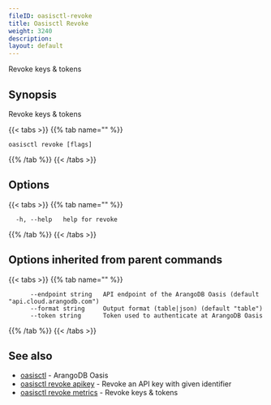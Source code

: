```yaml
---
fileID: oasisctl-revoke
title: Oasisctl Revoke
weight: 3240
description: 
layout: default
---
```

Revoke keys & tokens

## Synopsis

Revoke keys & tokens

{{< tabs >}}
{{% tab name="" %}}
```
oasisctl revoke [flags]
```
{{% /tab %}}
{{< /tabs >}}

## Options

{{< tabs >}}
{{% tab name="" %}}
```
  -h, --help   help for revoke
```
{{% /tab %}}
{{< /tabs >}}

## Options inherited from parent commands

{{< tabs >}}
{{% tab name="" %}}
```
      --endpoint string   API endpoint of the ArangoDB Oasis (default "api.cloud.arangodb.com")
      --format string     Output format (table|json) (default "table")
      --token string      Token used to authenticate at ArangoDB Oasis
```
{{% /tab %}}
{{< /tabs >}}

## See also

* [oasisctl](../oasisctl-options)	 - ArangoDB Oasis
* [oasisctl revoke apikey](oasisctl-revoke-apikey)	 - Revoke an API key with given identifier
* [oasisctl revoke metrics](oasisctl-revoke-metrics)	 - Revoke keys & tokens

